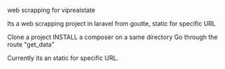 web scrapping for viprealstate

Its a web scrapping project in laravel from goutte, static for specific URL

Clone a project 
INSTALL a composer on a same directory 
Go through the route "get_data"

Currently its an static for specific URL.
